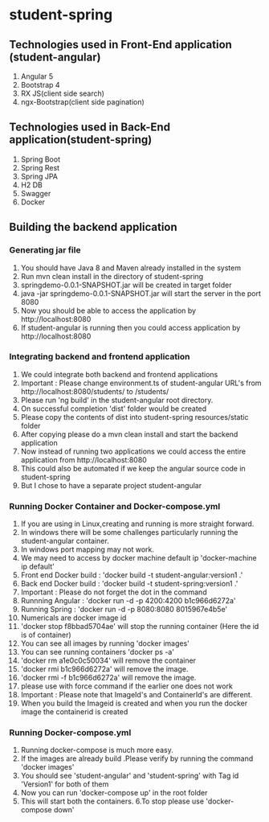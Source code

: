 # student-spring

## Technologies used in Front-End application (student-angular)
  1. Angular 5
  2. Bootstrap 4
  3. RX JS(client side search)
  4. ngx-Bootstrap(client side pagination)


## Technologies used in Back-End application(student-spring)
   1. Spring Boot
   2. Spring Rest
   3. Spring JPA
   4. H2 DB
   5. Swagger
   6. Docker

## Building the backend application

###  Generating jar file

1. You should have Java 8 and Maven already installed in the system
2. Run mvn clean install in the directory of student-spring
3. springdemo-0.0.1-SNAPSHOT.jar will be created in target folder
4. java -jar springdemo-0.0.1-SNAPSHOT.jar will start the server in the port 8080
5. Now you should be able to access the application by http://localhost:8080
6. If student-angular is running then you could access application by http://localhost:8080

### Integrating backend and frontend application

1. We could integrate both backend and frontend applications
2. Important : Please change environment.ts of student-angular URL's from http://localhost:8080/students/ to /students/
3. Please run 'ng build' in the student-angular root directory.
4. On successful completion 'dist' folder would be created
5. Please copy the contents of dist into student-spring resources/static folder
6. After copying please do a mvn clean install and start the backend application
7. Now instead of running two applications we could access the entire application from  http://localhost:8080
8. This could also be automated if we keep the angular source code in student-spring
9. But I chose to have a separate project student-angular


### Running Docker Container and Docker-compose.yml

1. If you are using in Linux,creating and running is more straight forward.
2. In windows there will be some challenges particularly running the student-angular container.
3. In windows port mapping may not work.
4. We may need to access by docker machine default ip 'docker-machine ip default'
5. Front end Docker build : 'docker build -t student-angular:version1 .'
6. Back  end Docker build : 'docker build -t student-spring:version1 .'
7. Important : Please do not forget the dot in the command
8. Runnning Angular : 'docker run -d  -p 4200:4200   b1c966d6272a'
9. Running Spring :   'docker run -d  -p 8080:8080   8015967e4b5e'
10. Numericals are docker image id
11. 'docker stop f8bbad5704ae' will stop the running container (Here the id is of container)
12. You can see all images by running 'docker images'
13. You can see running containers 'docker ps -a'
14. 'docker rm a1e0c0c50034' will remove the container
15. 'docker rmi b1c966d6272a' will remove the image.
16. 'docker rmi -f b1c966d6272a' will remove the image.
17. please use with force command if the earlier one does not work
18. Important : Please note that ImageId's and ContainerId's are different.
19. When you build the Imageid is created and when you run the docker image the containerid is created

### Running  Docker-compose.yml

1. Running docker-compose is much more easy.
2. If the images are already build .Please verify by running the command 'docker images'
3. You should see 'student-angular' and 'student-spring' with Tag id 'Version1' for both of them
4. Now you can run 'docker-compose up' in the root folder
5. This will start both the containers.
6.To stop please use 'docker-compose down'
